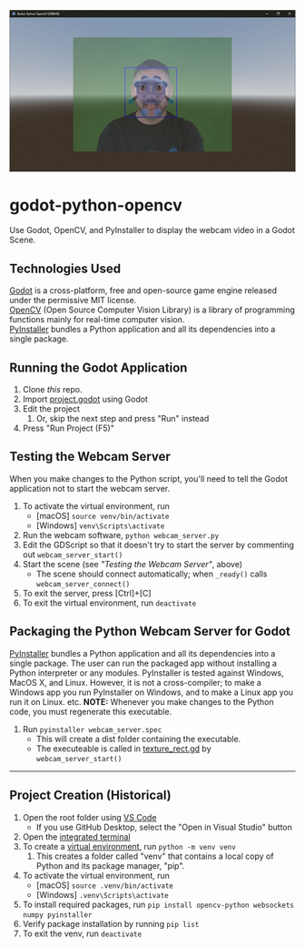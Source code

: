 ![Godot Python OpenCV](godot-python-opencv.png)

# godot-python-opencv
Use Godot, OpenCV, and PyInstaller to display the webcam video in a Godot Scene.

## Technologies Used
[Godot](https://godotengine.org/) is a cross-platform, free and open-source game engine released under the permissive MIT license. </br>
[OpenCV](https://opencv.org/) (Open Source Computer Vision Library) is a library of programming functions mainly for real-time computer vision. </br>
[PyInstaller](https://pyinstaller.org/en/stable/) bundles a Python application and all its dependencies into a single package.

## Running the Godot Application
1. Clone _this_ repo.
1. Import [project.godot](project.godot) using Godot
1. Edit the project
    1. Or, skip the next step and press "Run" instead
1. Press "Run Project (F5)"

## Testing the Webcam Server
When you make changes to the Python script, you'll need to tell the Godot application not to start the webcam server.
1. To activate the virtual environment, run
    - [macOS] `source venv/bin/activate`
    - [Windows] `venv\Scripts\activate`
1. Run the webcam software, `python webcam_server.py`
1. Edit the GDScript so that it doesn't try to start the server by commenting out `webcam_server_start()`
1. Start the scene (see _"Testing the Webcam Server"_, above)
    - The scene should connect automatically; when `_ready()` calls `webcam_server_connect()`
1. To exit the server, press [Ctrl]+[C]
1. To exit the virtual environment, run `deactivate`

## Packaging the Python Webcam Server for Godot
[PyInstaller](https://pyinstaller.org/en/stable/) bundles a Python application and all its dependencies into a single package. The user can run the packaged app without installing a Python interpreter or any modules. PyInstaller is tested against Windows, MacOS X, and Linux. However, it is not a cross-compiler; to make a Windows app you run PyInstaller on Windows, and to make a Linux app you run it on Linux. etc. **NOTE:** Whenever you make changes to the Python code, you must regenerate this executable.
1. Run `pyinstaller webcam_server.spec`
    - This will create a dist folder containing the executable.
    - The executeable is called in [texture_rect.gd](texture_rect.gd) by `webcam_server_start()`
----

## Project Creation (Historical)
1. Open the root folder using [VS Code](https://code.visualstudio.com/)
    - If you use GitHub Desktop, select the "Open in Visual Studio" button
1. Open the [integrated terminal](https://code.visualstudio.com/docs/editor/integrated-terminal)
1. To create a [virtual environment](https://docs.python.org/3/library/venv.html), run `python -m venv venv`
    1. This creates a folder called "venv" that contains a local copy of Python and its package manager, "pip".
1. To activate the virtual environment, run
    - [macOS] `source .venv/bin/activate`
    - [Windows] `.venv\Scripts\activate`
1. To install required packages, run `pip install opencv-python websockets numpy pyinstaller`
1. Verify package installation by running `pip list`
1. To exit the venv, run `deactivate`
